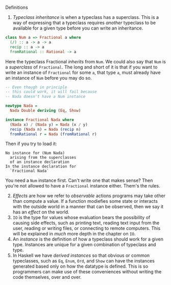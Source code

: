 Definitions

1. _Typeclass inheritance_ is when a typeclass has a superclass. This is a way of expressing that a typeclass requires _another_ typeclass to be available for a given type before you can write an inheritance.

```haskell
class Num a => Fractional a where
  (/) :: a -> a -> a
  recip :: a -> a
  fromRational :: Rational -> a
```

Here the typeclass Fractional _inherits_ from `Num`. We could also say that `Num` is a _superclass_ of `Fractional`. The long and short of it is that if you want to write an instance of `Fractional` for some `a`, that type `a`, must already have an instance of `Num` before you may do so.

```haskell
-- Even though in principle
-- this could work, it will fail because
-- Nada doesn't have a Num instance

newtype Nada =
  Nada Double deriving (Eq, Show)

instance Fractional Nada where
  (Nada x) / (Nada y) = Nada (x / y)
  recip (Nada n) = Nada (recip n)
  fromRational r = Nada (fromRational r)

```

Then if you try to load it:

```
No instance for (Num Nada)
  arising from the superclasses
  of an instance declaration
In the instance declaration for
  `Fractional Nada`
```

You need a `Num` instance first. Can't write one that makes sense? Then you're not allowed to have a `Fractional` instance either. Them's the rules.

2. _Effects_ are how we refer to _observable_ actions programs may take other than compute a value. If a function modiefies some state or interacts with the outside world in a manner that can be observed, then we say it has an _effect_ on the world.
3. `IO` is the type for values whose evaluation bears the possibility of causing side effects, such as printing text, reading text input from the user, reading or writing files, or connecting to remote computers. This will be explained in _much_ more depth in the chapter on `IO`.
4. An _instance_ is the definition of how a typeclass should work for a given type. Instances are unique for a given combination of typeclass and type.
5. In Haskell we have _derived instances_ so that obvious or common typeclasses, such as `Eq`, `Enum`, `Ord`, and `Show` can have the instances generated based only on how the datatype is defined. This is so programmers can make use of these conveniences without writing the code themselves, over and over.
